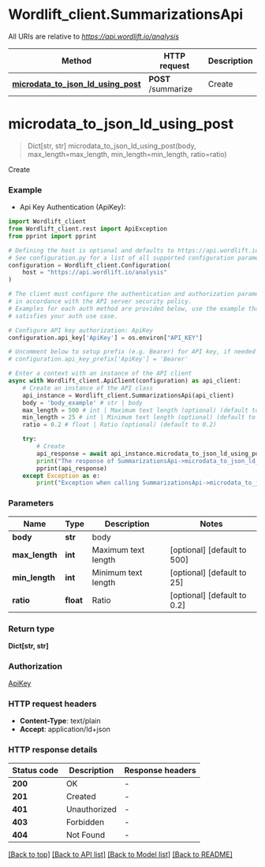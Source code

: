 # Wordlift_client.SummarizationsApi

All URIs are relative to *https://api.wordlift.io/analysis*

Method | HTTP request | Description
------------- | ------------- | -------------
[**microdata_to_json_ld_using_post**](SummarizationsApi.md#microdata_to_json_ld_using_post) | **POST** /summarize | Create


# **microdata_to_json_ld_using_post**
> Dict[str, str] microdata_to_json_ld_using_post(body, max_length=max_length, min_length=min_length, ratio=ratio)

Create

### Example

* Api Key Authentication (ApiKey):

```python
import Wordlift_client
from Wordlift_client.rest import ApiException
from pprint import pprint

# Defining the host is optional and defaults to https://api.wordlift.io/analysis
# See configuration.py for a list of all supported configuration parameters.
configuration = Wordlift_client.Configuration(
    host = "https://api.wordlift.io/analysis"
)

# The client must configure the authentication and authorization parameters
# in accordance with the API server security policy.
# Examples for each auth method are provided below, use the example that
# satisfies your auth use case.

# Configure API key authorization: ApiKey
configuration.api_key['ApiKey'] = os.environ["API_KEY"]

# Uncomment below to setup prefix (e.g. Bearer) for API key, if needed
# configuration.api_key_prefix['ApiKey'] = 'Bearer'

# Enter a context with an instance of the API client
async with Wordlift_client.ApiClient(configuration) as api_client:
    # Create an instance of the API class
    api_instance = Wordlift_client.SummarizationsApi(api_client)
    body = 'body_example' # str | body
    max_length = 500 # int | Maximum text length (optional) (default to 500)
    min_length = 25 # int | Minimum text length (optional) (default to 25)
    ratio = 0.2 # float | Ratio (optional) (default to 0.2)

    try:
        # Create
        api_response = await api_instance.microdata_to_json_ld_using_post(body, max_length=max_length, min_length=min_length, ratio=ratio)
        print("The response of SummarizationsApi->microdata_to_json_ld_using_post:\n")
        pprint(api_response)
    except Exception as e:
        print("Exception when calling SummarizationsApi->microdata_to_json_ld_using_post: %s\n" % e)
```



### Parameters


Name | Type | Description  | Notes
------------- | ------------- | ------------- | -------------
 **body** | **str**| body | 
 **max_length** | **int**| Maximum text length | [optional] [default to 500]
 **min_length** | **int**| Minimum text length | [optional] [default to 25]
 **ratio** | **float**| Ratio | [optional] [default to 0.2]

### Return type

**Dict[str, str]**

### Authorization

[ApiKey](../README.md#ApiKey)

### HTTP request headers

 - **Content-Type**: text/plain
 - **Accept**: application/ld+json

### HTTP response details

| Status code | Description | Response headers |
|-------------|-------------|------------------|
**200** | OK |  -  |
**201** | Created |  -  |
**401** | Unauthorized |  -  |
**403** | Forbidden |  -  |
**404** | Not Found |  -  |

[[Back to top]](#) [[Back to API list]](../README.md#documentation-for-api-endpoints) [[Back to Model list]](../README.md#documentation-for-models) [[Back to README]](../README.md)

